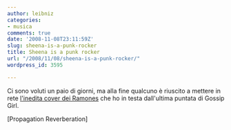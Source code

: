 ```yaml
---
author: leibniz
categories:
- musica
comments: true
date: '2008-11-08T23:11:59Z'
slug: sheena-is-a-punk-rocker
title: Sheena is a punk rocker
url: "/2008/11/08/sheena-is-a-punk-rocker/"
wordpress_id: 3595

---
```

Ci sono voluti un paio di giorni, ma alla fine qualcuno è riuscito a mettere in rete [l'inedita cover dei Ramones](http://propagationreverberation.blogspot.com/2008/11/ramones-cover-on-gossip-girl.html) che ho in testa dall'ultima puntata di Gossip Girl.

[Propagation Reverberation]
